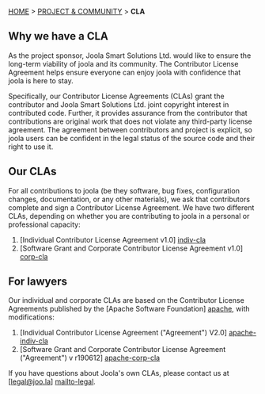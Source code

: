 <a name="top" />

[HOME](Home) > [PROJECT & COMMUNITY](project-and-community) > **CLA**

## Why we have a CLA

As the project sponsor, Joola Smart Solutions Ltd. would like to ensure the long-term viability of joola and its community.
The Contributor License Agreement helps ensure everyone can enjoy joola with confidence that joola is here to stay.

Specifically, our Contributor License Agreements (CLAs) grant the contributor and Joola Smart Solutions Ltd. joint copyright interest in contributed code.
Further, it provides assurance from the contributor that contributions are original work that does not violate any third-party license agreement.
The agreement between contributors and project is explicit, so joola users can be confident in the legal status of the source code and their right to use it.

## Our CLAs

For all contributions to joola (be they software, bug fixes, configuration changes, documentation, or any other materials),
we ask that contributors complete and sign a Contributor License Agreement.
We have two different CLAs, depending on whether you are contributing to joola in a personal or professional capacity:

1. [Individual Contributor License Agreement v1.0] [indiv-cla]
2. [Software Grant and Corporate Contributor License Agreement v1.0] [corp-cla]

## For lawyers

Our individual and corporate CLAs are based on the Contributor License Agreements published by the [Apache Software Foundation] [apache], with modifications:

1. [Individual Contributor License Agreement ("Agreement") V2.0] [apache-indiv-cla]
2. [Software Grant and Corporate Contributor License Agreement ("Agreement") v r190612] [apache-corp-cla]

If you have questions about Joola's own CLAs, please contact us at [legal@joo.la] [mailto-legal].

[apache]: http://www.apache.org/

[indiv-cla]: https://docs.google.com/forms/d/19gSbpRlV0HqdmkMmUCbZ18uDbAlSvvdGegtbNwqh0J0/viewform
[corp-cla]: https://docs.google.com/forms/d/1pN2CWuN18yKCOwtv0hKY54LOJb3b2ua9qTlWH5MDrnM/viewform

[apache-indiv-cla]: http://www.apache.org/licenses/icla.txt
[apache-corp-cla]: http://www.apache.org/licenses/cla-corporate.txt

[mailto-legal]: mailto:legal@joo.la